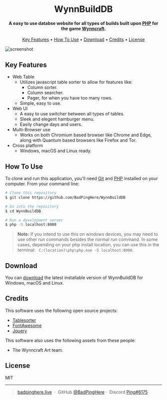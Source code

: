 <h1 align="center">
  WynnBuildDB
  <br>
</h1>

<h4 align="center">A easy to use databse website for all types of builds built upon <a href="https://www.php.net/" target="_blank">PHP</a> for the game <a href="https://wynncraft.com/" target="_blank">Wynncraft</a>.</h4>

<p align="center">
  <a href="#key-features">Key Features</a> •
  <a href="#how-to-use">How To Use</a> •
  <a href="#download">Download</a> •
  <a href="#credits">Credits</a> •
  <a href="#license">License</a>
</p>

![screenshot](https://cdn.upload.systems/uploads/d9nABUFr.png)

## Key Features

- Web Table
  - Utilizes javascript table sorter to allow for features like:
    - Column sorter.
    - Column searcher.
    - Pager, for when you have too many rows.
  - Simple, easy to use.
- Web UI
  - A easy to use switcher between all types of tables.
  - Sleek and elegent hamburger menu.
  - Easily change days and users.
- Multi-Browser use
  - Works on both Chromium based browser like Chrome and Edge, along with Quantum based browsers like Firefox and Tor.
- Cross platform
  - Windows, macOS and Linux ready.

## How To Use

To clone and run this application, you'll need [Git](https://git-scm.com) and [PHP](https://www.php.net/) installed on your computer. From your command line:

```bash
# Clone this repository
$ git clone https://github.com/BadPingHere/WynnBuildDB

# Go into the repository
$ cd WynnBuildDB

# Run a development server
$ php -S localhost:8000
```

> **Note:**
> If you intend to use this on windows devices, you may need to use other run commands besides the normal run command. In some cases, depending on your php install location, you can use this in the terminal: ` C:(location)\php\php.exe -S localhost:8000`.

## Download

You can [download](https://github.com/BadPingHere/WynnBuildDB/releases/latest) the latest installable version of WynnBuildDB for Windows, macOS and Linux.

## Credits

This software uses the following open source projects:

- [Tablesorter](https://mottie.github.io/tablesorter/docs/example-pager.html)
- [FontAwesome](https://fontawesome.com/)
- [Jquery](https://jquery.com/)

This software also uses the following assets from these people:

- The Wynncraft Art team.

## License

MIT

---

> [badpinghere.live](https://badpinghere.live) &nbsp;&middot;&nbsp;
> GitHub [@BadPingHere](https://github.com/BadPingHere)&nbsp;&middot;&nbsp;
> Discord [Ping#6175](https://discord.com/users/736028271153512489)
